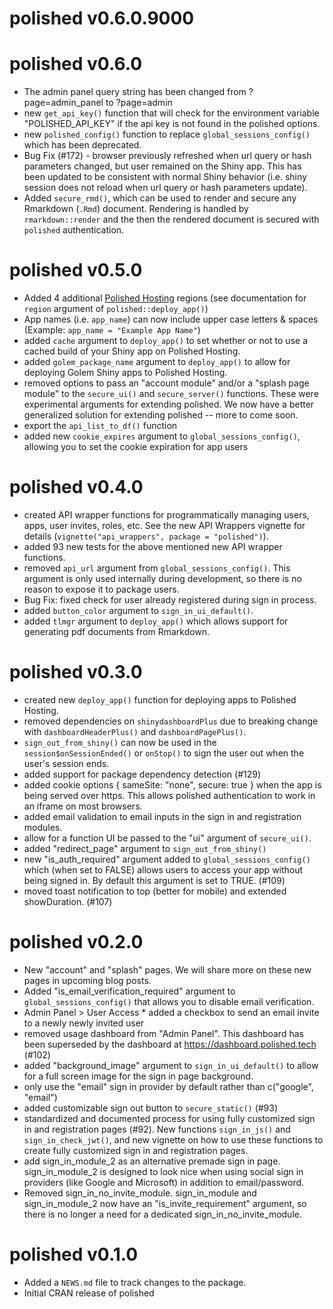 
# polished v0.6.0.9000

# polished v0.6.0

* The admin panel query string has been changed from ?page=admin_panel to ?page=admin
* new `get_api_key()` function that will check for the environment variable "POLISHED_API_KEY"
if the api key is not found in the polished options.
* new `polished_config()` function to replace `global_sessions_config()` which has been 
deprecated.
* Bug Fix (#172) - browser previously refreshed when url query or hash parameters changed, but user remained on the Shiny app.  This has been updated to be consistent with normal Shiny behavior (i.e. shiny session does not reload when url query or hash parameters update).
* Added `secure_rmd()`, which can be used to render and secure any Rmarkdown (`.Rmd`) document. Rendering is handled by `rmarkdown::render` and the then the rendered document is secured with `polished` authentication.

# polished v0.5.0

* Added 4 additional [Polished Hosting](https://polished.tech/docs/04-hosting-deploy-app) regions (see documentation for `region` argument of `polished::deploy_app()`)
* App names (i.e. `app_name`) can now include upper case letters & spaces (Example: `app_name = "Example App Name"`)
* added `cache` argument to `deploy_app()` to set whether or not to use a cached build of your Shiny
app on Polished Hosting.
* added `golem_package_name` argument to `deploy_app()` to allow for deploying Golem Shiny apps
to Polished Hosting.
* removed options to pass an "account module" and/or a "splash page module" to the `secure_ui()` and
`secure_server()` functions.  These were experimental arguments for extending polished. We now have a better generalized solution for extending polished -- more to come soon.
* export the `api_list_to_df()` function
* added new `cookie_expires` argument to `global_sessions_config()`, allowing you to set the cookie expiration for app users

# polished v0.4.0

* created API wrapper functions for programmatically managing users, apps, user invites,
roles, etc.  See the new API Wrappers vignette for details (`vignette("api_wrappers", package = "polished")`).
* added 93 new tests for the above mentioned new API wrapper functions.
* removed `api_url` argument from `global_sessions_config()`.  This argument is only used
internally during development, so there is no reason to expose it to package users.
* Bug Fix: fixed check for user already registered during sign in process.
* added `button_color` argument to `sign_in_ui_default()`.
* added `tlmgr` argument to `deploy_app()` which allows support for generating pdf documents from 
Rmarkdown.

# polished v0.3.0

* created new `deploy_app()` function for deploying apps to Polished Hosting.
* removed dependencies on `shinydashboardPlus` due to breaking change with `dashboardHeaderPlus()` and `dashboardPagePlus()`.
* `sign_out_from_shiny()` can now be used in the `session$onSessionEnded()` or `onStop()` to sign the user
out when the user's session ends.
* added support for package dependency detection (#129)
* added cookie options { sameSite: "none", secure: true } when the app is being served over https.  This allows polished authentication to work in an iframe on most browsers.
* added email validation to email inputs in the sign in and registration modules. 
* allow for a function UI be passed to the "ui" argument of `secure_ui()`.
* added "redirect_page" argument to `sign_out_from_shiny()`
* new "is_auth_required" argument added to `global_sessions_config()` which (when set to FALSE) allows users to access your app without being signed in.  By default this argument is set to TRUE. (#109)
* moved toast notification to top (better for mobile) and extended showDuration. (#107)

# polished v0.2.0

* New "account" and "splash" pages.  We will share more on these new pages in upcoming blog posts. 
* Added "is_email_verification_required" argument to `global_sessions_config()` that allows you to disable email verification.
* Admin Panel > User Access * added a checkbox to send an email invite to a newly newly invited user 
* removed usage dashboard from "Admin Panel".  This dashboard has been superseded by the dashboard at
https://dashboard.polished.tech (#102)
* added "background_image" argument to `sign_in_ui_default()` to allow for a full screen image for the sign in page background. 
* only use the "email" sign in provider by default rather than c("google", "email")
* added customizable sign out button to `secure_static()` (#93)
* standardized and documented process for using fully customized sign in and registration pages (#92).  New functions `sign_in_js()` and `sign_in_check_jwt()`, and new vignette on how to use these functions to create fully customized sign in and registration pages.
* add sign_in_module_2 as an alternative premade sign in page.  sign_in_module_2 is designed to look nice when using social sign in
providers (like Google and Microsoft) in addition to email/password.
* Removed sign_in_no_invite_module.  sign_in_module and sign_in_module_2 now have an "is_invite_requirement" argument, so there is no longer a need for a dedicated sign_in_no_invite_module.


# polished v0.1.0

* Added a `NEWS.md` file to track changes to the package.
* Initial CRAN release of polished
